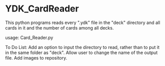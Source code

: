 # YDK_CardReader

This python programs reads every ".ydk" file in the "deck" directory and all cards in it and the number of cards among all decks.

usage: Card_Reader.py

To Do List:
  Add an option to input the directory to read, rather than to put it in the same folder as "deck".
  Allow user to change the name of the output file.
  Add images to repository.
  
